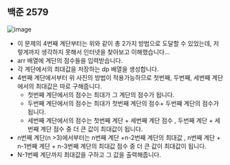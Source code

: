 ## 백준 2579

![image](https://img1.daumcdn.net/thumb/R1280x0/?scode=mtistory2&fname=https%3A%2F%2Fblog.kakaocdn.net%2Fdn%2FbMAsf6%2FbtqP0s030iO%2FkcCJcb3Qiwi5cDROzTtJ1k%2Fimg.png)

- 이 문제의 4번째 계단부터는 위와 같이 총 2가지 방법으로 도달할 수 있었는데, 저렇게까지 생각하지 못해서 인터넷을 찾아보고 이해했습니다... 
- arr 배열에 계단의 점수들을 입력받습니다.
- 각 계단에서의 최대값을 저장하는 dp 배열을 생성합니다.
- 4번째 계단에서부터 위 사진의 방법이 적용가능하므로 첫번째, 두번째, 세번째 계단에서의 최대값은 따로 구해줍니다.
  - 첫번째 계단에서의 점수는 최대가 그 계단의 점수가 됩니다.
  - 두번째 계단에서의 점수는 최대가 첫번째 계단의 점수+ 두번쨰 계단의 점수가 됩니다.
  - 세번째 계단에서의 점수는 첫번째 계단 + 세번째 계단 점수 , 두번째 계단 + 세번째 계단 점수 중 더 큰 값이 최대값이 됩니다.
- n번째 계단(n >3)에서부터는 n번째 계단 +n-2번째 계단의 최대값 , n번째 계단 + n-1번째 계단 + n-3번째 계단의 최대값 점수 중 더 큰 값이 최대값이 됩니다.
- N-1번째 계단까지 최대값을 구하고 그 값을 출력해줍니다.